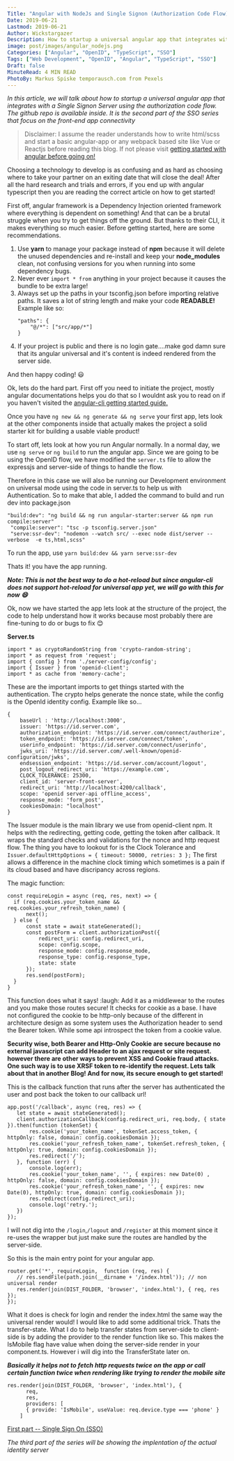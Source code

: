 ```yaml
---
Title: "Angular with NodeJs and Single Signon (Authorization Code Flow)"
Date: 2019-06-21
Lastmod: 2019-06-21
Author: Wickstargazer
Description: How to startup a universal angular app that integrates with a Single Signon Server using the authorization code flow.
image: post/images/angular_nodejs.png
Categories: ["Angular", "OpenID", "TypeScript", "SSO"]
Tags: ["Web Development", "OpenID", "Angular", "TypeScript", "SSO"]
Draft: false
MinuteRead: 4 MIN READ
PhotoBy: Markus Spiske temporausch.com from Pexels
---
```


*In this article, we will talk about how to startup a universal angular app that integrates with a Single Signon Server using the authorization code flow. The github repo is available inside. It is the second part of the SSO series that focus on the front-end app connectivity*

<!--more-->

> Disclaimer: I assume the reader understands how to write html/scss and start a basic angular-app or any webpack based site like Vue or Reactjs before reading this blog. If not please visit [getting started with angular before going on!](https://angular.io/start "getting started with angular before going on!")

Choosing a technology to develop is as confusing and as hard as choosing where to take your partner on an exiting date that will close the deal! After all the hard research and trials and errors, if you end up with angular typescript then you are reading the correct article on how to get started!

First off, angular framework is a Dependency Injection oriented framework where everything is dependent on something! And that can be a brutal struggle when you try to get things off the ground. But thanks to their CLI, it makes everything so much easier. Before getting started, here are some recommendations.

1. Use **yarn** to manage your package instead of **npm** because it will delete the unused dependencies and re-install and keep your **node_modules** clean, not confusing versions for you when running into some dependency bugs.
2. Never ever `import * from` anything in your project because it causes the bundle to be extra large!
3. Always set up the paths in your tsconfig.json before importing relative paths. It saves a lot of string length and make your code **READABLE!** 
 	Example like so:
 	```
    "paths": {
	    "@/*": ["src/app/*"]
	}
    ```
8. If your project is public and there is no login gate....make god damn sure that its angular universal and it's content is indeed rendered from the server side.

And then happy coding! :smiley:

Ok, lets do the hard part. First off you need to initiate the project, mostly angular documentations helps you do that so I wouldnt ask you to read on if you haven't visited the [angular-cli getting started guide.](https://cli.angular.io/ "angular-cli getting started guide.")

Once you have `ng new && ng generate && ng serve` your first app, lets look at the other components inside that actually makes the project a solid starter kit for building a usable viable product!

To start off, lets look at how you run Angular normally. In a normal day, we use `ng serve` or `ng build` to run the angular app. Since we are going to be using the OpenID flow, we have modified the `server.ts` file to allow the expressjs and server-side of things to handle the flow. 

Therefore in this case we will also be running our Development environment on universal mode using the code in server.ts to help us with Authentication. So to make that able, I added the command to build and run dev into package.json

```
"build:dev": "ng build && ng run angular-starter:server && npm run compile:server"
 "compile:server": "tsc -p tsconfig.server.json"
 "serve:ssr-dev": "nodemon --watch src/ --exec node dist/server --verbose  -e ts,html,scss"
```
To run the app, use `yarn build:dev && yarn serve:ssr-dev`

Thats it! you have the app running.

***Note: This is not the best way to do a hot-reload but since angular-cli does not support hot-reload for universal app yet, we will go with this for now :smile:***

Ok, now we have started the app lets look at the structure of the project, the code to help understand how it works because most probably there are fine-tuning to do or bugs to fix :blush:

**Server.ts**
```
import * as cryptoRandomString from 'crypto-random-string';
import * as request from 'request';
import { config } from './server-config/config';
import { Issuer } from 'openid-client';
import * as cache from 'memory-cache';
```

These are the important imports to get things started with the authentication. The crypto helps generate the nonce state, while the config is the OpenId identity config. Example like so...

```
{
    baseUrl : 'http://localhost:3000',
    issuer: 'https://id.server.com',
    authorization_endpoint: 'https://id.server.com/connect/authorize',
    token_endpoint: 'https://id.server.com/connect/token',
    userinfo_endpoint: 'https://id.server.com/connect/userinfo',
    jwks_uri: 'https://id.server.com/.well-known/openid-configuration/jwks',
    endsession_endpoint: 'https://id.server.com/account/logout',
    post_logout_redirect_uri: 'https://example.com',
    CLOCK_TOLERANCE: 25300,
    client_id: 'server-front-server',
    redirect_uri: 'http://localhost:4200/callback',
    scope: 'openid server-api offline_access',
    response_mode: 'form_post',
    cookiesDomain: "localhost"
}
```
The Issuer module is the main library we use from openid-client npm. It helps with the redirecting, getting code, getting the token after callback. It wraps the standard checks and validations for the nonce and http request flow. The thing you have to lookout for is the Clock Tolerance and `Issuer.defaultHttpOptions = { timeout: 50000, retries: 3 };` The first allows a difference in the machine clock timing which sometimes is a pain if its cloud based and have discripancy across regions.

The magic function:
```
const requireLogin = async (req, res, next) => {
  if (req.cookies.your_token_name && req.cookies.your_refresh_token_name) {
      next();
  } else {
      const state = await stateGenerated();
      const postForm = client.authorizationPost({
          redirect_uri: config.redirect_uri,
          scope: config.scope,
          response_mode: config.response_mode,
          response_type: config.response_type,
          state: state
      });
      res.send(postForm);
  }
}
```
This function does what it says! :laugh: Add it as a middlewear to the routes and you make those routes secure!
It checks for cookie as a base. I have not configured the cookie to be http-only because of the different in architecture design as some system uses the Authorization header to send the Bearer token. While some api introspect the token from a cookie value.

**Security wise, both Bearer and Http-Only Cookie are secure because no external javascript can add Header to an ajax request or site request. however there are other ways to prevent XSS and Cookie fraud attacks. One such way is to use XRSF token to re-identify the request. Lets talk about that in another Blog! And for now, its secure enough to get started!**

This is the callback function that runs after the server has authenticated the user and post back the token to our callback url!
```
app.post('/callback', async (req, res) => {
   let state = await stateGenerated();
   client.authorizationCallback(config.redirect_uri, req.body, { state }).then(function (tokenSet) {
       res.cookie('your_token_name', tokenSet.access_token, { httpOnly: false, domain: config.cookiesDomain });
       res.cookie('your_refresh_token_name', tokenSet.refresh_token, { httpOnly: true, domain: config.cookiesDomain });
       res.redirect('/');
   }, function (err) {
       console.log(err);
       res.cookie('your_token_name', '', { expires: new Date(0) , httpOnly: false, domain: config.cookiesDomain });
       res.cookie('your_refresh_token_name', '', { expires: new Date(0), httpOnly: true, domain: config.cookiesDomain });
       res.redirect(config.redirect_uri);
       console.log('retry.');
   })
});
```

I will not dig into the `/login`,`/logout` and `/register` at this moment since it re-uses the wrapper but just make sure the routes are handled by the server-side.

So this is the main entry point for your angular app.

```
router.get('*', requireLogin,  function (req, res) {
   // res.sendFile(path.join(__dirname + '/index.html')); // non universal render
   res.render(join(DIST_FOLDER, 'browser', 'index.html'), { req, res });
});
```

What it does is check for login and render the index.html the same way the universal render would! I would like to add some additional trick. Thats the transfer-state. What I do to help transfer states from server-side to client-side is by adding the provider to the render function like so. This makes the IsMobile flag have value when doing the server-side render in your component.ts. However i will dig into the TransferState later on.

***Basically it helps not to fetch http requests twice on the app or call certain function twice when rendering like trying to render the mobile site***

```
res.render(join(DIST_FOLDER, 'browser', 'index.html'), {
      req,
      res,
      providers: [
      { provide: 'IsMobile', useValue: req.device.type === 'phone' }
    ]
```


[First part -- Single Sign On (SSO)](https://www.wickstargazer.com/single-sign-on-sso/)

*The third part of the series will be showing the implentation of the actual identity server*


